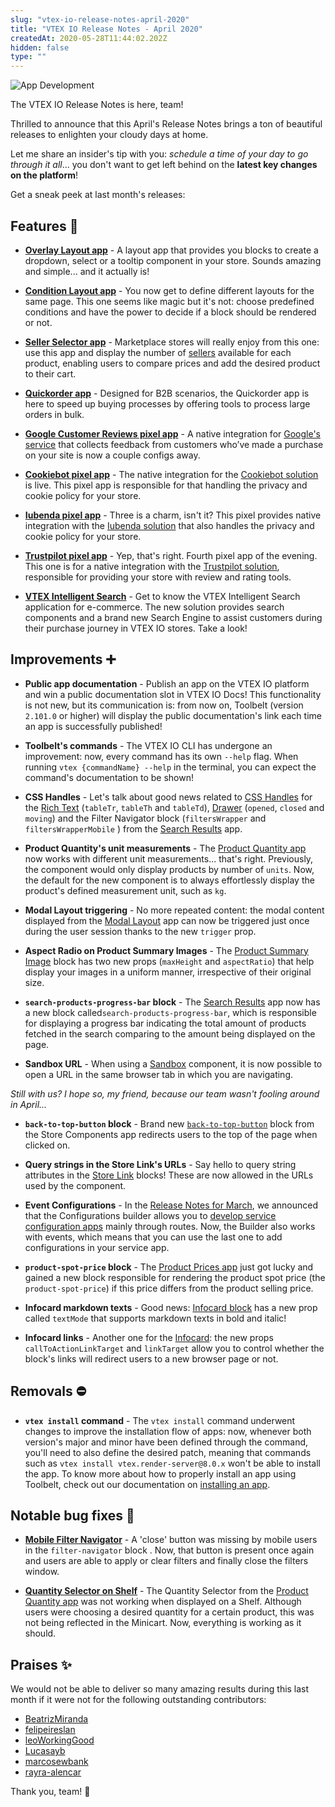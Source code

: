 ```yaml
---
slug: "vtex-io-release-notes-april-2020"
title: "VTEX IO Release Notes - April 2020"
createdAt: 2020-05-28T11:44:02.202Z
hidden: false
type: ""
---
```


![App Development](https://cdn.jsdelivr.net/gh/vtexdocs/dev-portal-content@main/images/vtex-io-release-notes-april-2020-0.png)

The VTEX IO Release Notes is here, team!

Thrilled to announce that this April's Release Notes brings a ton of beautiful releases to enlighten your cloudy days at home.

Let me share an insider's tip with you: *schedule a time of your day to go through it all*... you don't want to get left behind on the **latest key changes on the platform**!

Get a sneak peek at last month's releases:

## Features 🚀

- [**Overlay Layout app**](https://vtex.io/docs/components/all/vtex.overlay-layout@0.1.2/) - A layout app that provides you blocks to create a dropdown, select or a tooltip component in your store. Sounds amazing and simple... and it actually is!

- [**Condition Layout app**](https://vtex.io/docs/components/all/vtex.condition-layout@1.1.7/) -  You now get to define different layouts for the same page. This one seems like magic but it's not: choose predefined conditions and have the power to decide if a block should be rendered or not.

- [**Seller Selector app**](https://vtex.io/docs/components/all/vtex.seller-selector@0.1.0/) - Marketplace stores will really enjoy from this one: use this app and display the number of [sellers](https://help.vtex.com/tutorial/what-is-a-seller--5FkLvhZ3Few4CWWIuYOK2w) available for each product, enabling users to compare prices and add the desired product to their cart.

- [**Quickorder app**](https://vtex.io/docs/components/all/vtex.quickorder@0.7.2/) - Designed for B2B scenarios, the Quickorder app is here to speed up buying processes by offering tools to process large orders in bulk.

- [**Google Customer Reviews pixel app**](https://vtex.io/docs/components/pixel/vtex.google-customer-reviews@1.0.2/) - A native integration for [Google's service](https://support.google.com/merchants/answer/7124326?hl=en) that collects feedback from customers who’ve made a purchase on your site is now a couple configs away.

- [**Cookiebot pixel app**](https://vtex.io/docs/components/pixel/vtex.cookiebot@2.0.1/) - The native integration for the [Cookiebot solution](https://www.cookiebot.com/) is live. This pixel app is responsible for that handling the privacy and cookie policy for your store.

- [**Iubenda pixel app**](https://vtex.io/docs/components/pixel/vtex.iubenda@0.2.1/) - Three is a charm, isn't it? This pixel provides native integration with the [Iubenda solution](https://www.iubenda.com/en/?utm_source=adwords&utm_medium=ppc&utm_campaign=aw_brand_global_exact&utm_term=iubenda&utm_content=336331123145&gclid=EAIaIQobChMI-ufW1Yid6QIVEYGRCh1zHAmFEAAYASAAEgLP_fD_BwE) that also handles the privacy and cookie policy for your store.

- [**Trustpilot pixel app**](https://vtex.io/docs/components/pixel/vtex.trustpilot@1.0.2/) - Yep, that's right. Fourth pixel app of the evening. This one is for a native integration with the [Trustpilot solution](https://www.trustpilot.com/), responsible for providing your store with review and rating tools.

- [**VTEX Intelligent Search**](https://help.vtex.com/tracks/vtex-intelligent-search--19wrbB7nEQcmwzDPl1l4Cb) - Get to know the VTEX Intelligent Search application for e-commerce. The new solution provides search components and a brand new Search Engine to assist  customers during their purchase journey in VTEX IO stores. Take a look!

## Improvements  ➕

- **Public app documentation** - Publish an app on the VTEX IO platform and win a public documentation slot in VTEX IO Docs! This functionality is not new, but its communication is: from now on, Toolbelt (version `2.101.0` or higher) will display the public documentation's link each time an app is successfully published!

- **Toolbelt's commands** - The VTEX IO CLI has undergone an improvement: now, every command has its own `--help` flag. When running `vtex {commandName} --help` in the terminal, you can expect the command's documentation to be shown! 

- **CSS Handles** - Let's talk about good news related to [CSS Handles](https://vtex.io/docs/recipes/style/using-css-handles-for-store-customization) for the [Rich Text](https://vtex.io/docs/components/all/vtex.rich-text@0.10.0/) (`tableTr`, `tableTh` and `tableTd`), [Drawer](https://vtex.io/docs/components/all/vtex.store-drawer@0.12.1/) (`opened`, `closed` and `moving`) and the Filter Navigator block (`filtersWrapper` and `filtersWrapperMobile` ) from the [Search Results](https://vtex.io/docs/components/all/vtex.search-result@3.59.0/) app.

- **Product Quantity's unit measurements** - The [Product Quantity app](https://vtex.io/docs/components/all/vtex.product-quantity@1.4.1/) now works with different unit measurements... that's right. Previously, the component would only display products by number of `units`. Now, the default for the new component is to always effortlessly display the product's defined measurement unit, such as `kg`.

- **Modal Layout triggering** - No more repeated content: the modal content displayed from the [Modal Layout](https://vtex.io/docs/components/all/vtex.modal-layout@0.4.2/) app can now be triggered just once during the user session thanks to the new `trigger` prop.

- **Aspect Radio on Product Summary Images** - The [Product Summary Image](https://vtex.io/docs/components/all/vtex.product-summary@2.54.1/product-summary-image/) block has two new props (`maxHeight` and `aspectRatio`) that help display your images in a uniform manner, irrespective of their original size. 
  
- **`search-products-progress-bar` block** - The [Search Results](https://vtex.io/docs/components/all/vtex.search-result@3.59.0/) app now has a new block called`search-products-progress-bar`, which is responsible for displaying a progress bar indicating the total amount of products fetched in the search comparing to the amount being displayed on the page.

- **Sandbox URL** - When using a [Sandbox](https://vtex.io/docs/components/all/vtex.sandbox@0.5.0/) component, it is now possible to open a URL in the same browser tab in which you are navigating.

*Still with us? I hope so, my friend, because our team wasn't fooling around in April...*

- **`back-to-top-button` block** - Brand new [`back-to-top-button`](https://vtex.io/docs/components/all/vtex.store-components@3.114.6/backtotopbutton/) block from the Store Components app redirects users to the top of the page when clicked on. 

- **Query strings in the Store Link's URLs** - Say hello to query string attributes in the [Store Link](https://vtex.io/docs/components/all/vtex.store-link@0.5.1/) blocks! These are now allowed in the URLs used by the component.

- **Event Configurations** - In the [Release Notes for March](https://vtex.io/docs/releases/2020-03/README/), we announced that the Configurations builder allows you to [develop service configuration apps](https://vtex.io/docs/recipes/development/developing-service-configuration-apps/) mainly through routes. Now, the Builder also works with events, which means that you can use the last one to add configurations in your service app.

- **`product-spot-price` block** - The [Product Prices app](https://vtex.io/docs/components/all/vtex.product-price@1.3.0/) just got lucky and gained a new block responsible for rendering the product spot price (the `product-spot-price`) if this price differs from the product selling price.

- **Infocard markdown texts** - Good news: [Infocard block](https://vtex.io/docs/components/all/vtex.store-components@3.114.6/infocard/) has a new prop called `textMode` that supports markdown texts in bold and italic!

- **Infocard links** - Another one for the [Infocard](https://vtex.io/docs/components/all/vtex.store-components@3.114.6/infocard/): the new props `callToActionLinkTarget` and `linkTarget` allow you to control whether the block's links will redirect users to a new browser page or not.

## Removals ⛔  

- **`vtex install` command** - The `vtex install` command underwent changes to improve the installation flow of apps: now, whenever both version's major and minor have been defined through the command, you'll need to also define the desired patch, meaning that commands such as `vtex install vtex.render-server@8.0.x` won't be able to install the app. To know more about how to properly install an app using Toolbelt, check out our documentation on [installing an app](https://vtex.io/docs/recipes/development/installing-an-app/).

## Notable bug fixes 🐛

- [**Mobile Filter Navigator**](https://github.com/vtex-apps/search-result/pull/334) - A 'close' button was missing by mobile users in the `filter-navigator` block . Now, that button is present once again and users are able to apply or clear filters and finally close the filters window.

- [**Quantity Selector on Shelf**](https://github.com/vtex-apps/product-quantity/pull/13) - The Quantity Selector from the [Product Quantity app](https://vtex.io/docs/components/all/vtex.product-quantity@1.4.1/) was not working when displayed on a Shelf. Although users were choosing a desired quantity for a certain product, this was not being reflected in the Minicart. Now, everything is working as it should.

## Praises ✨

We would not be able to deliver so many amazing results during this last month if it were not for the following outstanding contributors:

- [BeatrizMiranda](https://github.com/BeatrizMiranda)
- [felipeireslan](https://github.com/felipeireslan)
- [leoWorkingGood](https://github.com/leoWorkingGood)
- [Lucasayb](https://github.com/lucasayb)
- [marcosewbank](https://github.com/marcosewbank)
- [rayra-alencar](https://github.com/rayra-alencar)

Thank you, team! 💪